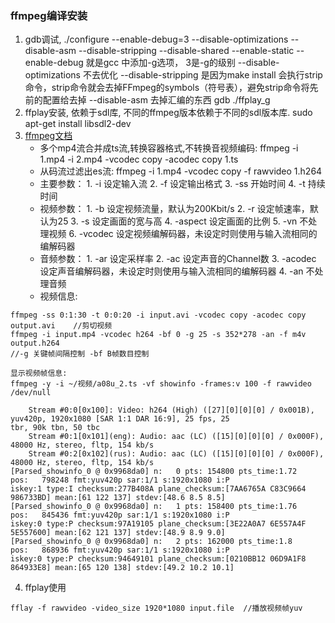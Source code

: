### ffmpeg编译安装
1. gdb调试, ./configure --enable-debug=3 --disable-optimizations --disable-asm --disable-stripping --disable-shared --enable-static
	--enable-debug  就是gcc 中添加-g选项， 3是-g的级别
	--disable-optimizations 不去优化
	--disable-stripping  是因为make install 会执行strip命令，strip命令就会去掉FFmpeg的symbols（符号表），避免strip命令将先前的配置给去掉
	--disable-asm 去掉汇编的东西
	gdb ./ffplay_g
2. ffplay安装, 依赖于sdl库, 不同的ffmpeg版本依赖于不同的sdl版本库.
	sudo apt-get install libsdl2-dev
3. [ffmpeg文档](http://ffmpeg.org/documentation.html)
	* 多个mp4流合并成ts流,转换容器格式,不转换音视频编码: ffmpeg -i 1.mp4 -i 2.mp4 -vcodec copy -acodec copy 1.ts
	* 从码流过滤出es流: ffmpeg -i 1.mp4 -vcodec copy -f rawvideo 1.h264
	* 主要参数：
		1\. -i 设定输入流
		2\. -f 设定输出格式
		3\. -ss 开始时间
		4\. -t 持续时间
	* 视频参数：
		1\. -b 设定视频流量，默认为200Kbit/s
		2\. -r 设定帧速率，默认为25
		3\. -s 设定画面的宽与高
		4\. -aspect 设定画面的比例
		5\. -vn 不处理视频
		6\. -vcodec 设定视频编解码器，未设定时则使用与输入流相同的编解码器
	* 音频参数：
		1\. -ar 设定采样率
		2\. -ac 设定声音的Channel数
		3\. -acodec 设定声音编解码器，未设定时则使用与输入流相同的编解码器
		4\. -an 不处理音频
	* 视频信息:
```
ffmpeg -ss 0:1:30 -t 0:0:20 -i input.avi -vcodec copy -acodec copy output.avi    //剪切视频
ffmpeg -i input.mp4 -vcodec h264 -bf 0 -g 25 -s 352*278 -an -f m4v output.h264
//-g 关键帧间隔控制 -bf B帧数目控制
```
```
显示视频帧信息:
ffmpeg -y -i ~/视频/a08u_2.ts -vf showinfo -frames:v 100 -f rawvideo /dev/null

    Stream #0:0[0x100]: Video: h264 (High) ([27][0][0][0] / 0x001B), yuv420p, 1920x1080 [SAR 1:1 DAR 16:9], 25 fps, 25
tbr, 90k tbn, 50 tbc
    Stream #0:1[0x101](eng): Audio: aac (LC) ([15][0][0][0] / 0x000F), 48000 Hz, stereo, fltp, 154 kb/s
    Stream #0:2[0x102](rus): Audio: aac (LC) ([15][0][0][0] / 0x000F), 48000 Hz, stereo, fltp, 154 kb/s
[Parsed_showinfo_0 @ 0x9968da0] n:   0 pts: 154800 pts_time:1.72    pos:   798248 fmt:yuv420p sar:1/1 s:1920x1080 i:P
iskey:1 type:I checksum:277B408A plane_checksum:[7AA6765A C83C9664 986733BD] mean:[61 122 137] stdev:[48.6 8.5 8.5]
[Parsed_showinfo_0 @ 0x9968da0] n:   1 pts: 158400 pts_time:1.76    pos:   845436 fmt:yuv420p sar:1/1 s:1920x1080 i:P
iskey:0 type:P checksum:97A19105 plane_checksum:[3E22A0A7 6E557A4F 5E557600] mean:[62 121 137] stdev:[48.9 8.9 9.0]
[Parsed_showinfo_0 @ 0x9968da0] n:   2 pts: 162000 pts_time:1.8     pos:   868936 fmt:yuv420p sar:1/1 s:1920x1080 i:P
iskey:0 type:P checksum:94649101 plane_checksum:[0210BB12 06D9A1F8 864933E8] mean:[65 120 138] stdev:[49.2 10.2 10.1]
```
4. ffplay使用
```
fflay -f rawvideo -video_size 1920*1080 input.file  //播放视频帧yuv
```
